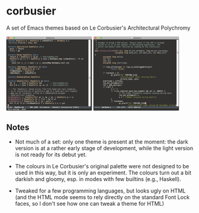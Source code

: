 # corbusier
A set of Emacs themes based on Le Corbusier's Architectural Polychromy

<img alt="Haskell in corbusier-dark mode" src="https://raw.githubusercontent.com/maciejpirog/corbusier/main/screenshots/1.png" width="45%"> <img alt="C in corbusier-dark mode" src="https://raw.githubusercontent.com/maciejpirog/corbusier/main/screenshots/2.png" width="45%">

## Notes

- Not much of a set: only one theme is present at the moment: the dark version is at a rather early stage of development, while the light version is not ready for its debut yet.

- The colours in Le Corbusier's original palette were not designed to be used in this way, but it is only an experiment. The colours turn out a bit darkish and gloomy, esp. in modes with few builtins (e.g., Haskell).

- Tweaked for a few programming languages, but looks ugly on HTML (and the HTML mode seems to rely directly on the standard Font Lock faces, so I don't see how one can tweak a theme for HTML)
